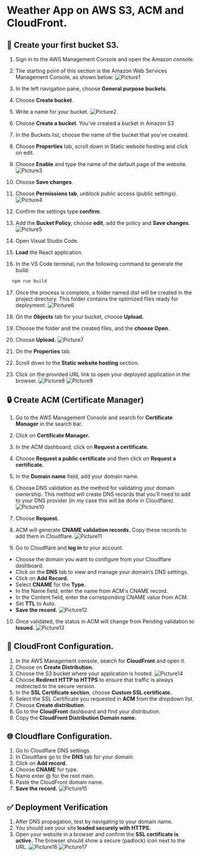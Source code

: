 # Weather App on AWS S3, ACM and CloudFront.

## 🚀 Create your first bucket S3.
1.	Sign in to the AWS Management Console and open the Amazon console.
2.	The starting point of this section is the Amazon Web Services Management Console, as shown below:
![Picture1](https://github.com/user-attachments/assets/074fe6e0-c886-464b-8585-52be0f0dbbe8)

3.	In the left navigation pane, choose **General purpose buckets**.
4.	Choose **Create bucket**.
5.	Write a name for your bucket.
![Picture2](https://github.com/user-attachments/assets/76ccc2eb-3f59-413e-98ba-be0cffe9fd14)

6.	Choose **Create a bucket**.
You’ve created a bucket in Amazon S3
7.	In the Buckets list, choose the name of the bucket that you’ve created.
8.	Choose **Properties** tab, scroll down in Static website hosting and click on edit.
9.	Choose **Enable** and type the name of the default page of the website.
![Picture3](https://github.com/user-attachments/assets/8e81a2a3-03d3-4c56-970b-234572c4f2d7)

10.	Choose **Save changes**.
11.	Choose **Permissions tab**, unblock public access (public settings).
![Picture4](https://github.com/user-attachments/assets/d29a8717-5dca-4f0a-8fe1-6e1eca7286a2)

12.	Confirm the settings type **confirm**.
13.	Add the **Bucket Policy**, choose **edit**, add the policy and **Save changes**.
 ![Picture5](https://github.com/user-attachments/assets/b3416e4e-cbe5-4ffc-a844-d4906c17ea05)

14.	Open Visual Studio Code.
15.	**Load** the React application.
16. In the VS Code terminal, run the following command to generate the build:
```bash
  npm run build
```
17.	Once the process is complete, a folder named dist will be created in the project directory. This folder contains the optimized files ready for deployment.
![Picture6](https://github.com/user-attachments/assets/169a5f14-ff17-4a4b-94ea-11e0bb26f58a)

18.	On the **Objects** tab for your bucket, choose **Upload.**
19.	Choose the folder and the created files, and the **choose Open**.
20. Choose **Upload.**
![Picture7](https://github.com/user-attachments/assets/abe164f6-dfae-466a-b657-4052b9f4fb50)

21.	On the **Properties** tab.
22.	Scroll down to the **Static website hosting** section.
23.	Click on the provided URL link to open your deployed application in the browser.
![Picture8](https://github.com/user-attachments/assets/8330d290-f24e-48ed-85f1-45921d828866)
![Picture9](https://github.com/user-attachments/assets/9f047f62-a1f3-4ad4-96f6-0fa5b6bf8f51)

## 🔒 Create ACM (Certificate Manager)
1.	Go to the AWS Management Console and search for **Certificate Manager** in the search bar. 
2.	Click on **Certificate Manager.**
3.	In the ACM dashboard, click on **Request a certificate.**
4.	Choose **Request a public certificate** and then click on **Request a certificate.**
5.	In the **Domain name** field, add your domain name.
6.	Choose DNS validation as the method for validating your domain ownership. This method will create DNS records that you’ll need to add to your DNS provider (in my case this will be done in Cloudflare).
![Picture10](https://github.com/user-attachments/assets/c34d312f-8fa0-49b2-8104-91cc3f1779a8)

7. Choose **Request.**
8. ACM will generate **CNAME validation records.** Copy these records to add them in Cloudflare.
![Picture11](https://github.com/user-attachments/assets/0235d194-c5be-4ee2-b595-6e1e7db6211c)
9. Go to Cloudflare and **log in** to your account.
-	Choose the domain you want to configure from your Cloudflare dashboard.
-	Click on the **DNS** tab to view and manage your domain’s DNS settings.
-	Click on **Add Record.** 
-	Select **CNAME** for the **Type.**
-	In the Name field, enter the name from ACM's CNAME record.
-	In the Content field, enter the corresponding CNAME value from ACM. 
-	Set **TTL** to Auto. 
- **Save the record.**
![Picture12](https://github.com/user-attachments/assets/a03b6108-ed1d-40fc-94db-f2fdfbe42894)
10.	Once validated, the status in ACM will change from Pending validation to **Issued.**
![Picture13](https://github.com/user-attachments/assets/d1a30acd-2f78-4f60-bd2f-1c8db5e39b83)

## 📡 CloudFront Configuration.
1.	In the AWS Management console, search for **CloudFront** and open it.
2.	Choose on **Create Distribution.**
3.	Choose the S3 bucket where your application is hosted.
![Picture14](https://github.com/user-attachments/assets/1faa72cb-079b-4be7-a27f-b7b75be7f8e6)
4.	Choose **Redirect HTTP to HTTPS** to ensure that traffic is always redirected to the secure version.
5.	In the **SSL Certificate section**, choose **Custom SSL certificate.**
6.	Select the SSL Certificate you requested in **ACM** from the dropdown list.
7.	Choose **Create distribution**.
8.	Go to the **CloudFront** dashboard and find your distribution.
9.	Copy the **CloudFront Distribution Domain name.**
## 🌐 Cloudflare Configuration.
1.	Go to Cloudflare DNS settings.
2.	In Cloudflare go to the **DNS** tab for your domain.
3.	Click on **Add record.**
4.	Choose **CNAME** for type.
5.	Name enter @ for the root main.
6.	Paste the CloudFront domain name.
7.	**Save the record.**
![Picture15](https://github.com/user-attachments/assets/e357fadc-1577-49cc-a7e8-fbdaf0610e22)

## ✅ Deployment Verification 
1.	After DNS propagation, test by navigating to your domain name.
2.	You should see your site **loaded securely with HTTPS.**
3.	Open your website in a browser and confirm the **SSL certificate is active.** The browser should show a secure (padlock) icon next to the URL.
![Picture16](https://github.com/user-attachments/assets/eb51bea6-a719-4026-89be-fe67f9f6e1da)
![Picture17](https://github.com/user-attachments/assets/117c3075-9628-483e-885b-a60db334b7f3)
































